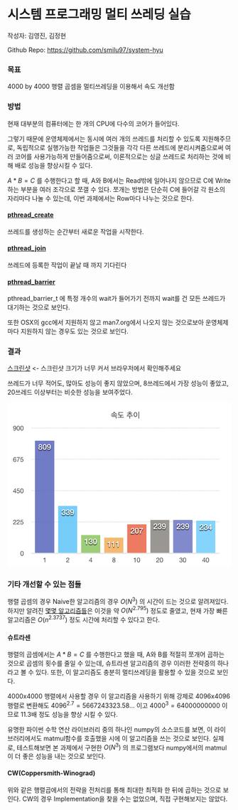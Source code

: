 # 시스템 프로그래밍 멀티 쓰레딩 실습

작성자: 김영진, 김정현

Github Repo: https://github.com/smilu97/system-hyu

### 목표

4000 by 4000 행렬 곱셈을 멀티쓰레딩을 이용해서 속도 개선함

### 방법

현재 대부분의 컴퓨터에는 한 개의 CPU에 다수의 코어가 들어있다.

그렇기 때문에 운영체제에서는 동시에 여러 개의 쓰레드를 처리할 수 있도록 지원해주므로, 독립적으로 실행가능한 작업들은 그것들을 각각 다른 쓰레드에 분리시켜줌으로써 여러 코어를 사용가능하게 만들어줌으로써, 이론적으로는 싱글 쓰레드로 처리하는 것에 비해 배로 성능을 향상시킬 수 있다.

$`A*B=C`$ 를 수행한다고 할 때, A와 B에서는 Read밖에 일어나지 않으므로 C에 Write하는 부분을 여러 조각으로 쪼갤 수 있다. 쪼개는 방법은 단순히 C에 들어갈 각 원소의 자리마다 나눌 수 있는데, 이번 과제에서는 Row마다 나누는 것으로 한다.

#### [pthread_create](http://man7.org/linux/man-pages/man3/pthread_create.3.html)

쓰레드를 생성하는 순간부터 새로운 작업을 시작한다.

#### [pthread_join](http://man7.org/linux/man-pages/man3/pthread_join.3.html)

쓰레드에 등록한 작업이 끝날 때 까지 기다린다

#### [pthread_barrier](https://www.gnu.org/software/gnuastro/manual/html_node/Implementation-of-pthread_005fbarrier.html)

pthread_barrier_t 에 특정 개수의 wait가 들어가기 전까지 wait를 건 모든 쓰레드가 대기하는 것으로 보인다.

또한 OSX의 gcc에서 지원하지 않고 man7.org에서 나오지 않는 것으로보아 운영체제마다 지원하지 않는 경우도 있는 것으로 보인다.

### 결과

[스크린샷](../static/screenshot.png) <- 스크린샷 크기가 너무 커서 브라우저에서 확인해주세요

쓰레드가 너무 적어도, 많아도 성능이 좋지 않았으며, 8쓰레드에서 가장 성능이 좋았고, 20쓰레드 이상부터는 비슷한 성능을 보여주었다.

![chart](../static/chart.png)

### 기타 개선할 수 있는 점들

행렬 곱셈의 경우 Naive한 알고리즘의 경우 $`O(N^3)`$ 의 시간이 드는 것으로 알려져있다. 하지만 알려진 [몇몇 알고리즘들](https://ko.wikipedia.org/wiki/슈트라센_알고리즘)은 이것을 약 $`O(N^{2.795})`$ 정도로 줄였고, 현재 가장 빠른 알고리즘은 $`O(n^{2.3737})`$ 정도 시간에 처리할 수 있다고 한다.

#### 슈트라센

행렬의 곱셈에서는 $`A * B = C`$ 를 수행한다고 했을 때, A와 B를 적절히 쪼개어 곱하는 것으로 곱셈의 횟수를 줄일 수 있는데, 슈트라센 알고리즘의 경우 이러한 전략중의 하나라고 볼 수 있다. 또한, 이 알고리즘도 충분히 멀티쓰레딩을 활용할 수 있을 것으로 보인다.

4000x4000 행렬에서 사용할 경우 이 알고리즘을 사용하기 위해 강제로 4096x4096행렬로 변환해도 $`4096^{2.7} = 5667243323.58...`$ 이고 $`4000^3=64000000000`$  이므로 11.3배 정도 성능을 향상 시킬 수 있다.

유명한 파이썬 수학 연산 라이브러리 중의 하나인 numpy의 소스코드를 보면, 이 라이브러리에서도 matmul함수를 호출했을 시에 이 알고리즘을 쓰는 것으로 보인다. 실제로, 테스트해보면 본 과제에서 구현한 $`O(N^3)`$ 의 프로그램보다 numpy에서의 matmul이 더 좋은 성능을 내는 것으로 보인다.

#### CW(Coppersmith-Winograd)

위와 같은 행렬곱에서의 전략을 전처리를 통해 최대한 최적화 한 뒤에 곱하는 것으로 보인다. CW의 경우 Implementation을 찾을 수는 없었으며, 직접 구현해보지는 않았다.